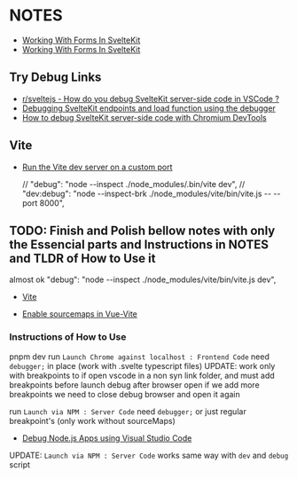 # NOTES

- [Working With Forms In SvelteKit](https://www.youtube.com/watch?v=XNbCp7ZJi-8)
- [Working With Forms In SvelteKit](https://joyofcode.xyz/working-with-forms-in-sveltekit)

## Try Debug Links

- [r/sveltejs - How do you debug SvelteKit server-side code in VSCode ?](https://www.reddit.com/r/sveltejs/comments/pahufd/how_do_you_debug_sveltekit_serverside_code_in/)
- [Debugging SvelteKit endpoints and load function using the debugger](https://www.youtube.com/watch?v=ubeOpB9FlZE)
- [How to debug SvelteKit server-side code with Chromium DevTools](https://index.garden/fix/sveltekit-server-side-debugging/)

## Vite

- [Run the Vite dev server on a custom port](https://koenwoortman.com/vitejs-run-dev-server-on-different-port/)

    // "debug": "node --inspect ./node_modules/.bin/vite dev",
    // "dev:debug": "node --inspect-brk ./node_modules/vite/bin/vite.js -- --port 8000",

## TODO: Finish and Polish bellow notes with only the Essencial parts and Instructions in NOTES and TLDR of How to Use it

almost ok
"debug": "node --inspect ./node_modules/vite/bin/vite.js dev",

- [Vite](https://vitejs.dev/config/build-options.html#build-sourcemap)


- [Enable sourcemaps in Vue-Vite](https://stackoverflow.com/questions/66275174/enable-sourcemaps-in-vue-vite)

### Instructions of How to Use

pnpm dev
run `Launch Chrome against localhost : Frontend Code`
  need `debugger;` in place
  (work with .svelte typescript files)
  UPDATE: work only with breakpoints to if open vscode in a non syn link folder, and must add breakpoints before launch debug
  after browser open if we add more breakpoints we need to close debug browser and open it again

run `Launch via NPM : Server Code`
  need `debugger;` or just regular breakpoint's
  (only work without sourceMaps)

- [Debug Node.js Apps using Visual Studio Code](https://code.visualstudio.com/docs/nodejs/nodejs-debugging#_can-i-debug-if-im-using-symlinks)  

UPDATE: `Launch via NPM : Server Code`  works same way with `dev` and `debug` script